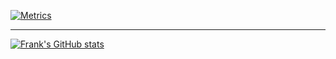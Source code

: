 [![Metrics](https://metrics.lecoq.io/borankux?template=classic&config.timezone=Asia%2FShanghai)](https://github.com/borankux/borankux)

----
[![Frank's GitHub stats](https://github-readme-stats.vercel.app/api?username=borankux&show_icons=true&theme=radical)](https://github.com/borankux/borankux)
